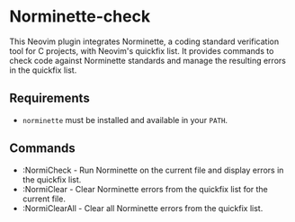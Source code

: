 # Norminette-check

This Neovim plugin integrates Norminette, a coding standard verification tool for C projects, with Neovim's quickfix list. It provides commands to check code against Norminette standards and manage the resulting errors in the quickfix list.

## Requirements

- `norminette` must be installed and available in your `PATH`.

## Commands
- :NormiCheck - Run Norminette on the current file and display errors in the quickfix list.
- :NormiClear - Clear Norminette errors from the quickfix list for the current file.
- :NormiClearAll - Clear all Norminette errors from the quickfix list.
